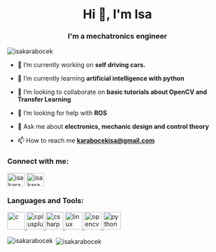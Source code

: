 <h1 align="center">Hi 👋, I'm Isa</h1>
<h3 align="center">I'm a mechatronics engineer</h3>



<p align="left"> <img src="https://komarev.com/ghpvc/?username=isakarabocek&label=Profile%20views&color=0e75b6&style=flat" alt="isakarabocek" /> </p>

- 🔭 I’m currently working on **self driving cars.**

- 🌱 I’m currently learning **artificial intelligence with python**

- 👯 I’m looking to collaborate on **basic tutorials about OpenCV and Transfer Learning**

- 🤝 I’m looking for help with **ROS**

- 💬 Ask me about **electronics, mechanic design and control theory**

- 📫 How to reach me **karabocekisa@gmail.com**

<p align="left">
<h3 align="left">Connect with me:</h3>
<a href="https://www.linkedin.com/in/isa-karab%C3%B6cek-138969143/" target="blank"><img align="center" src="https://cdn.jsdelivr.net/npm/simple-icons@3.0.1/icons/linkedin.svg" alt="i̇sa karaböcek" height="30" width="40" /></a>
<a href="https://www.youtube.com/channel/UCav6--EFkccYeIBh_RkOF7Q" target="blank"><img align="center" src="https://cdn.jsdelivr.net/npm/simple-icons@3.0.1/icons/youtube.svg" alt="i̇sa karaböcek" height="30" width="40" /></a>
</p>

<h3 align="left">Languages and Tools:</h3>
<p align="left"> <a href="https://www.cprogramming.com/" target="_blank"> <img src="https://devicons.github.io/devicon/devicon.git/icons/c/c-original.svg" alt="c" width="40" height="40"/> </a> <a href="https://www.w3schools.com/cpp/" target="_blank"> <img src="https://devicons.github.io/devicon/devicon.git/icons/cplusplus/cplusplus-original.svg" alt="cplusplus" width="40" height="40"/> </a> <a href="https://www.w3schools.com/cs/" target="_blank"> <img src="https://devicons.github.io/devicon/devicon.git/icons/csharp/csharp-original.svg" alt="csharp" width="40" height="40"/> </a> <a href="https://www.linux.org/" target="_blank"> <img src="https://devicons.github.io/devicon/devicon.git/icons/linux/linux-original.svg" alt="linux" width="40" height="40"/> </a> <a href="https://opencv.org/" target="_blank"> <img src="https://www.vectorlogo.zone/logos/opencv/opencv-icon.svg" alt="opencv" width="40" height="40"/> </a> <a href="https://www.python.org" target="_blank"> <img src="https://devicons.github.io/devicon/devicon.git/icons/python/python-original.svg" alt="python" width="40" height="40"/> </a> </p>

<p><img align="left" src="https://github-readme-stats.vercel.app/api/top-langs/?username=isakarabocek&layout=compact" alt="isakarabocek" /></p>

<p>&nbsp;<img align="center" src="https://github-readme-stats.vercel.app/api?username=isakarabocek&show_icons=true" alt="isakarabocek" /></p>

